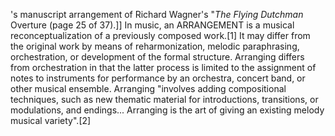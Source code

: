 's manuscript arrangement of Richard Wagner's "_The Flying Dutchman_ Overture (page 25 of 37).]] In music, an ARRANGEMENT is a musical reconceptualization of a previously composed work.[1] It may differ from the original work by means of reharmonization, melodic paraphrasing, orchestration, or development of the formal structure. Arranging differs from orchestration in that the latter process is limited to the assignment of notes to instruments for performance by an orchestra, concert band, or other musical ensemble. Arranging "involves adding compositional techniques, such as new thematic material for introductions, transitions, or modulations, and endings... Arranging is the art of giving an existing melody musical variety".[2]
